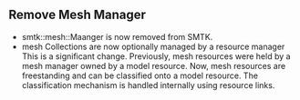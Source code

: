 ## Remove Mesh Manager

+ smtk::mesh::Maanger is now removed from SMTK.
+ mesh Collections are now optionally managed by a resource manager
  This is a significant change.
  Previously, mesh resources were held by a mesh manager owned by a
  model resource. Now, mesh resources are freestanding and can be
  classified onto a model resource. The classification mechanism is
  handled internally using resource links.
